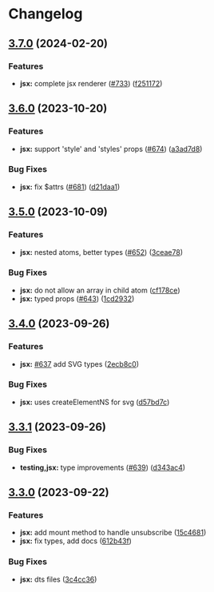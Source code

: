 # Changelog

## [3.7.0](https://github.com/artalar/reatom/compare/jsx-v3.6.0...jsx-v3.7.0) (2024-02-20)


### Features

* **jsx:** complete jsx renderer ([#733](https://github.com/artalar/reatom/issues/733)) ([f251172](https://github.com/artalar/reatom/commit/f251172ead5a386ec95e145ccc12845b428d93da))

## [3.6.0](https://github.com/artalar/reatom/compare/jsx-v3.5.0...jsx-v3.6.0) (2023-10-20)


### Features

* **jsx:** support 'style' and 'styles' props ([#674](https://github.com/artalar/reatom/issues/674)) ([a3ad7d8](https://github.com/artalar/reatom/commit/a3ad7d8a5407635b876869ba5b9ab097a0f6835e))


### Bug Fixes

* **jsx:** fix $attrs ([#681](https://github.com/artalar/reatom/issues/681)) ([d21daa1](https://github.com/artalar/reatom/commit/d21daa1fed6f26d61afccb6d546773f866ffcf84))

## [3.5.0](https://github.com/artalar/reatom/compare/jsx-v3.4.0...jsx-v3.5.0) (2023-10-09)


### Features

* **jsx:** nested atoms, better types ([#652](https://github.com/artalar/reatom/issues/652)) ([3ceae78](https://github.com/artalar/reatom/commit/3ceae788da52ff40a561ce5b2fc5371475fb7d7c))


### Bug Fixes

* **jsx:** do not allow an array in child atom ([cf178ce](https://github.com/artalar/reatom/commit/cf178ceb951fad577ef0aad86c54d4effcb28391))
* **jsx:** typed props ([#643](https://github.com/artalar/reatom/issues/643)) ([1cd2932](https://github.com/artalar/reatom/commit/1cd29325cf686baa9fd2668f282b3020b2512ad6))

## [3.4.0](https://github.com/artalar/reatom/compare/jsx-v3.3.1...jsx-v3.4.0) (2023-09-26)


### Features

* **jsx:** [#637](https://github.com/artalar/reatom/issues/637) add SVG types ([2ecb8c0](https://github.com/artalar/reatom/commit/2ecb8c0b3605032741ce7fe57f3f657452622bc0))


### Bug Fixes

* **jsx:** uses createElementNS for svg ([d57bd7c](https://github.com/artalar/reatom/commit/d57bd7c42e00ff5bdeb3d810061de0fb3b66ade8))

## [3.3.1](https://github.com/artalar/reatom/compare/jsx-v3.3.0...jsx-v3.3.1) (2023-09-26)


### Bug Fixes

* **testing,jsx:** type improvements ([#639](https://github.com/artalar/reatom/issues/639)) ([d343ac4](https://github.com/artalar/reatom/commit/d343ac4f9549258851235a60e6ef01c24bc2084e))

## [3.3.0](https://github.com/artalar/reatom/compare/jsx-v3.2.0...jsx-v3.3.0) (2023-09-22)


### Features

* **jsx:** add mount method to handle unsubscribe ([15c4681](https://github.com/artalar/reatom/commit/15c46813eb96e6254bc769afda2e442d47ad8ad4))
* **jsx:** fix types, add docs ([612b43f](https://github.com/artalar/reatom/commit/612b43fa4114f66c96fb618ad4b01c67b6143408))


### Bug Fixes

* **jsx:** dts files ([3c4cc36](https://github.com/artalar/reatom/commit/3c4cc36b64ddc32936521faf7491ab063b905f32))
